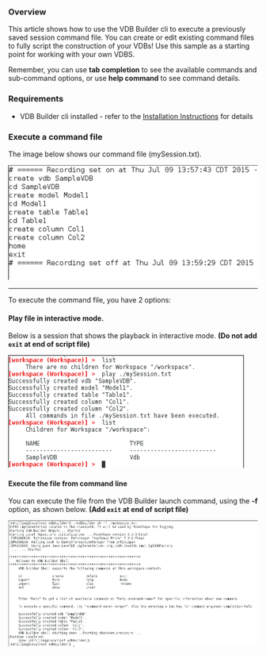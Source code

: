 ### Overview

This article shows how to use the VDB Builder cli to execute a previously saved session command file.  You can create or edit existing command files to fully script the construction of your VDBs!  Use this sample as a starting point for working with your own VDBS.

Remember, you can use __tab completion__ to see the available commands and sub-command options, or use __help command__ to see command details.


### Requirements

* VDB Builder cli installed - refer to the [Installation Instructions](install-cli.md) for details


### Execute a command file

The image below shows our command file (mySession.txt).

![Command File](img/cli-record-command-file2.png)

---
To execute the command file, you have 2 options:

#### Play file in interactive mode.  
Below is a session that shows the playback in interactive mode.  __(Do not add `exit` at end of script file)__

![Playback interactive](img/cli-record-playback-interactive.png)

#### Execute the file from command line 
You can execute the file from the VDB Builder launch command, using the __-f__ option, as shown below.  __(Add `exit` at end of script file)__

![Playback terminal](img/cli-record-playback-terminal.png)

